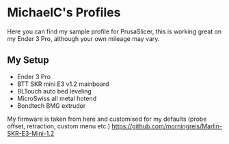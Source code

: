 # MichaelC's Profiles

Here you can find my sample profile for PrusaSlicer, this is working great on my Ender 3 Pro, although your own mileage may vary.

## My Setup
* Ender 3 Pro
* BTT SKR mini E3 v1.2 mainboard
* BLTouch auto bed leveling
* MicroSwiss all metal hotend
* Bondtech BMG extruder

My firmware is taken from here and customised for my defaults (probe offset, retraction, custom menu etc.) https://github.com/morningreis/Marlin-SKR-E3-Mini-1.2
